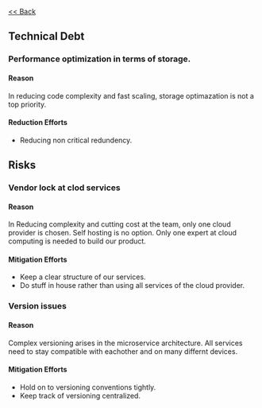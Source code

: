 [<< Back](/README)

## Technical Debt

### Performance optimization in terms of storage.

#### Reason

In reducing code complexity and fast scaling, storage optimazation is not a top priority.

#### Reduction Efforts

- Reducing non critical redundency.

## Risks

### Vendor lock at clod services

#### Reason 

In Reducing complexity and cutting cost at the team, only one cloud provider is chosen. Self hosting is no option. Only one expert at cloud computing is needed to build our product.

#### Mitigation Efforts

- Keep a clear structure of our services. 
- Do stuff in house rather than using all services of the cloud provider.

### Version issues

#### Reason

Complex versioning arises in the microservice architecture. All services need to stay compatible with eachother and on many differnt devices. 

#### Mitigation Efforts

- Hold on to versioning conventions tightly.
- Keep track of versioning centralized.